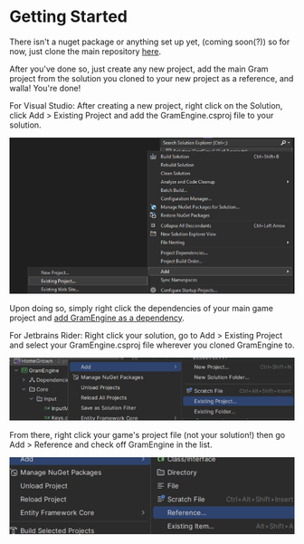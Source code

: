 # Getting Started
There isn't a nuget package or anything set up yet, (coming soon(?)) so for now, just clone the main repository [here](https://github.com/kofu145/GramEngine).

After you've done so, just create any new project, add the main Gram project from the solution you cloned to your new project as a reference, and walla! You're done!

For Visual Studio:
After creating a new project, right click on the Solution, click Add > Existing Project and add the GramEngine.csproj file to your solution. 

![visual](images/visualgettingstarted.png)

Upon doing so, simply right click the dependencies of your main game project and [add GramEngine as a dependency](https://learn.microsoft.com/en-us/visualstudio/ide/how-to-add-or-remove-references-by-using-the-reference-manager?view=vs-2022).

For Jetbrains Rider:
Right click your solution, go to Add > Existing Project and select your GramEngine.csproj file wherever you cloned GramEngine to. 

![rider](images/ridergettingstarted.png)

From there, right click your game's project file (not your solution!) then go Add > Reference and check off GramEngine in the list. 

![rider reference](images/referencerider.png)